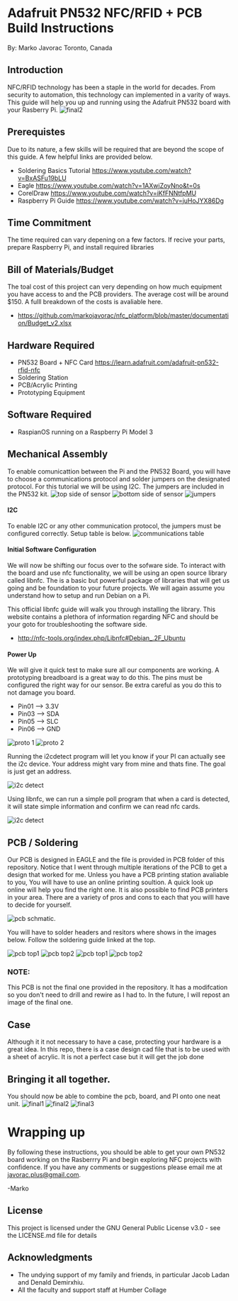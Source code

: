 # Adafruit PN532 NFC/RFID + PCB Build Instructions
By: Marko Javorac
Toronto, Canada
## Introduction
NFC/RFID technology has been a staple in the world for decades. From security to automation, this technology can implemented in a varity of ways. This guide will help you up and running using the Adafruit PN532 board with your Rasberry Pi.
![final2](https://github.com/markojavorac/nfc_platform/blob/master/resources/pcb_final_2.JPG)

## Prerequistes
Due to its nature, a few skills will be required that are beyond the scope of this guide. A few helpful links are provided below.
- Soldering Basics Tutorial https://www.youtube.com/watch?v=BxASFu19bLU 
- Eagle https://www.youtube.com/watch?v=1AXwjZoyNno&t=0s
- CorelDraw https://www.youtube.com/watch?v=iKfFNNtfpMU
- Raspberry Pi Guide https://www.youtube.com/watch?v=juHoJYX86Dg

## Time Commitment
The time required can vary depening on a few factors. If recive your parts, prepare Raspberry Pi, and install required libraries

## Bill of Materials/Budget
The toal cost of this project can very depending on how much equipment you have access to and the PCB providers. The average cost will be around $150. A fulll breakdown of the costs is avaliable here. 
- https://github.com/markojavorac/nfc_platform/blob/master/documentation/Budget_v2.xlsx

## Hardware Required
- PN532 Board + NFC Card https://learn.adafruit.com/adafruit-pn532-rfid-nfc
- Soldering Station
- PCB/Acrylic Printing
- Prototyping Equipment

## Software Required 
- RaspianOS running on a Raspberry Pi Model 3

## Mechanical Assembly
To enable comunicattion between the Pi and the PN532 Board, you will have to choose a communications protocol and solder jumpers on the designated protocol. For this tutorial we will be using I2C. The jumpers are included in the PN532 kit.
![top side of sensor](https://github.com/markojavorac/nfc_platform/blob/master/resources/sensor_pin2.JPG)
![bottom side of sensor](https://github.com/markojavorac/nfc_platform/blob/master/resources/sensor_pin1.JPG)
![jumpers](https://github.com/markojavorac/nfc_platform/blob/master/resources/sensor_jumper.JPG)

#### I2C 
To enable I2C or any other communication protocol, the jumpers must be configured correctly. Setup table is below.
![communications table](https://github.com/markojavorac/nfc_platform/blob/master/resources/i2c_config.png)

#### Initial Software Configuration
We will now be shifting our focus over to the sofware side. To interact with the board and use nfc functionality, we will be using an open source library called libnfc. The is a basic but powerful package of libraries that will get us going and be foundation to your future projects. We will again assume you understand how to setup and run Debian on a Pi.

This official libnfc guide will walk you through installing the library. This website contains a plethora of information regarding NFC and should be your goto for troubleshooting the software side.
 - http://nfc-tools.org/index.php/Libnfc#Debian_.2F_Ubuntu

#### Power Up
We will give it quick test to make sure all our components are working. A prototyping breadboard is a great way to do this. The pins must be configured the right way for our sensor. Be extra careful as you do this to not damage you board.

- Pin01 --> 3.3V
- Pin03 --> SDA
- Pin05 --> SLC
- Pin06 --> GND 

![proto 1](https://github.com/markojavorac/nfc_platform/blob/master/resources/proto_1.JPG)
![proto 2](https://github.com/markojavorac/nfc_platform/blob/master/resources/proto_2_rot.JPG)


Running the i2cdetect program will let you know if your PI can actually see the i2c device. Your address might vary from mine and thats fine. The goal is just get an address.

![i2c detect](https://github.com/markojavorac/nfc_platform/blob/master/resources/nfc_sw1.png)

Using libnfc, we can run a simple poll program that when a card is detected, it will state simple information and confirm we can read nfc cards.

![i2c detect](https://github.com/markojavorac/nfc_platform/blob/master/resources/nfc_sw2.png)


## PCB / Soldering
Our PCB is designed in EAGLE and the file is provided in PCB folder of this repository. Notice that I went through multiple iterations of the PCB to get a design that worked for me. Unless you have a PCB printing station avaliable to you, You will have to use an online printing soultion. A quick look up online will help you find the right one. It is also possible to find PCB printers in your area. There are a variety of pros and cons to each that you willl have to decide for yourself.

![pcb schmatic](https://github.com/markojavorac/nfc_platform/blob/master/resources/sch_1.png).

You will have to solder headers and resitors where shows in the images below. Follow the soldering guide linked at the top.

![pcb top1](https://github.com/markojavorac/nfc_platform/blob/master/resources/pcb_top_1.JPG)
![pcb top2](https://github.com/markojavorac/nfc_platform/blob/master/resources/pcb_top_2.JPG)
![pcb top1](https://github.com/markojavorac/nfc_platform/blob/master/resources/pcb_bot_1.JPG)
![pcb top2](https://github.com/markojavorac/nfc_platform/blob/master/resources/pcb_bot_2.JPG)

### NOTE:
This PCB is not the final one provided in the repository. It has a modifcation so you don't need to drill and rewire as I had to. In the future, I will repost an image of the final one.

## Case
Although it it not necessary to have a case, protecting your hardware is a great idea. In this repo, there is a case design cad file that is to be used with a sheet of acrylic. It is not a perfect case but it will get the job done

## Bringing it all together.
You should now be able to combine the pcb, board, and PI onto one neat unit. 
![final1](https://github.com/markojavorac/nfc_platform/blob/master/resources/pcb_final_1.JPG)
![final2](https://github.com/markojavorac/nfc_platform/blob/master/resources/pcb_final_2.JPG)
![final3](https://github.com/markojavorac/nfc_platform/blob/master/resources/final_1.JPG)


# Wrapping up
By following these instructions, you should be able to get your own PN532 board working on the Rasberrry Pi and begin exploring NFC projects with confidence. If you have any comments or suggestions please email me at javorac.plus@gmail.com.

-Marko

## License
This project is licensed under the GNU General Public License v3.0 - see the LICENSE.md file for details

## Acknowledgments
- The undying support of my family and friends, in particular Jacob Ladan and Denald Demirxhiu. 
- All the faculty and support staff at Humber Collage
